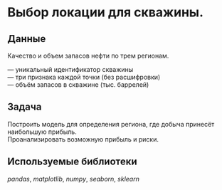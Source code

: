 # Выбор локации для скважины.


## Данные

Качество и объем запасов нефти по трем регионам.   

— уникальный идентификатор скважины  
— три признака каждой точки (без расшифровки)  
— объём запасов в скважине (тыс. баррелей)  

## Задача

Построить модель для определения региона, где добыча принесёт наибольшую прибыль.  
Проанализировать возможную прибыль и риски.       

## Используемые библиотеки
 *pandas*, *matplotlib*, *numpy*, *seaborn*, *sklearn*  
